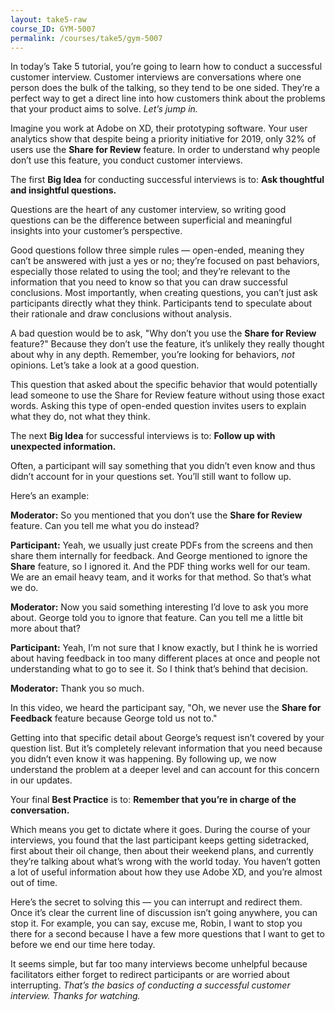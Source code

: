 ```yaml
---
layout: take5-raw
course_ID: GYM-5007
permalink: /courses/take5/gym-5007
---
```


In today’s Take 5 tutorial, you’re going to learn how to conduct a successful customer interview. Customer interviews are conversations where one person does the bulk of the talking, so they tend to be one sided. They’re a perfect way to get a direct line into how customers think about the problems that your product aims to solve. *Let’s jump in.*

Imagine you work at Adobe on XD, their prototyping software. Your user analytics show that despite being a priority initiative for 2019, only 32% of users use the **Share for Review** feature. In order to understand why people don’t use this feature, you conduct customer interviews.

The first **Big Idea** for conducting successful interviews is to: **Ask thoughtful and insightful questions.**

Questions are the heart of any customer interview, so writing good questions can be the difference between superficial and meaningful insights into your customer’s perspective.

Good questions follow three simple rules — open-ended, meaning they can’t be answered with just a yes or no; they’re focused on past behaviors, especially those related to using the tool; and they’re relevant to the information that you need to know so that you can draw successful conclusions. Most importantly, when creating questions, you can’t just ask participants directly what they think. Participants tend to speculate about their rationale and draw conclusions without analysis.

A bad question would be to ask, "Why don’t you use the **Share for Review** feature?" Because they don’t use the feature, it’s unlikely they really thought about why in any depth. Remember, you’re looking for behaviors, *not* opinions. Let’s take a look at a good question.

This question that asked about the specific behavior that would potentially lead someone to use the Share for Review feature without using those exact words. Asking this type of open-ended question invites users to explain what they do, not what they think.

The next **Big Idea** for successful interviews is to: **Follow up with unexpected information.**

Often, a participant will say something that you didn’t even know and thus didn’t account for in your questions set. You’ll still want to follow up.

Here’s an example:

**Moderator:** So you mentioned that you don’t use the **Share for Review** feature. Can you tell me what you do instead?

**Participant:** Yeah, we usually just create PDFs from the screens and then share them internally for feedback. And George mentioned to ignore the **Share** feature, so I ignored it. And the PDF thing works well for our team. We are an email heavy team, and it works for that method. So that’s what we do.

**Moderator:** Now you said something interesting I’d love to ask you more about. George told you to ignore that feature. Can you tell me a little bit more about that?

**Participant:** Yeah, I’m not sure that I know exactly, but I think he is worried about having feedback in too many different places at once and people not understanding what to go to see it. So I think that’s behind that decision.

**Moderator:** Thank you so much.

In this video, we heard the participant say, "Oh, we never use the **Share for Feedback** feature because George told us not to."

Getting into that specific detail about George’s request isn’t covered by your question list. But it’s completely relevant information that you need because you didn’t even know it was happening. By following up, we now understand the problem at a deeper level and can account for this concern in our updates.

Your final **Best Practice** is to: **Remember that you’re in charge of the conversation.**

Which means you get to dictate where it goes. During the course of your interviews, you found that the last participant keeps getting sidetracked, first about their oil change, then about their weekend plans, and currently they’re talking about what’s wrong with the world today. You haven’t gotten a lot of useful information about how they use Adobe XD, and you’re almost out of time.

Here’s the secret to solving this — you can interrupt and redirect them. Once it’s clear the current line of discussion isn’t going anywhere, you can stop it. For example, you can say, excuse me, Robin, I want to stop you there for a second because I have a few more questions that I want to get to before we end our time here today.

It seems simple, but far too many interviews become unhelpful because facilitators either forget to redirect participants or are worried about interrupting. *That’s the basics of conducting a successful customer interview. Thanks for watching.*
